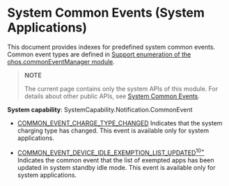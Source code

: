 # System Common Events (System Applications)

This document provides indexes for predefined system common events.
Common event types are defined in [Support enumeration of the ohos.commonEventManager module](../js-apis-commonEventManager.md#support).

> **NOTE**
>
> The current page contains only the system APIs of this module. For details about other public APIs, see [System Common Events](../common_event/commonEventManager-definitions.md).

**System capability**: SystemCapability.Notification.CommonEvent

* [COMMON_EVENT_CHARGE_TYPE_CHANGED](../common_event/commonEvent-powermgr.md#common_event_charge_type_changed)
Indicates that the system charging type has changed. This event is available only for system applications.

* [COMMON_EVENT_DEVICE_IDLE_EXEMPTION_LIST_UPDATED<sup>10+</sup> ](../common_event/commonEvent-resourceschedule.md#common_event_device_idle_exemption_list_updated)
Indicates the common event that the list of exempted apps has been updated in system standby idle mode. This event is available only for system applications.
